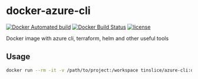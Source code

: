 # docker-azure-cli

[![Docker Automated build](https://img.shields.io/docker/cloud/automated/tinslice/azure-cli.svg?style=flat)](https://hub.docker.com/r/tinslice/azure-cli/builds)
[![Docker Build Status](https://img.shields.io/docker/cloud/build/tinslice/azure-cli.svg?style=flat)](https://hub.docker.com/r/tinslice/azure-cli/builds)
[![license](https://img.shields.io/github/license/tinslice/docker-azure-cli.svg)](https://github.com/tinslice/docker-azure-cli)

Docker image with azure cli, terraform, helm and other useful tools

## Usage

```bash
docker run --rm -it -v /path/to/project:/workspace tinslice/azure-cli:debian-10-slim-tf0.12.29 bash
```